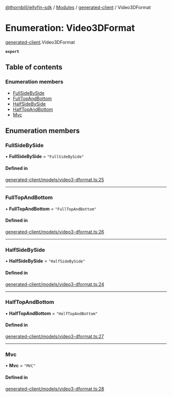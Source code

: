 [@thornbill/jellyfin-sdk](../README.md) / [Modules](../modules.md) / [generated-client](../modules/generated_client.md) / Video3DFormat

# Enumeration: Video3DFormat

[generated-client](../modules/generated_client.md).Video3DFormat

**`export`**

## Table of contents

### Enumeration members

- [FullSideBySide](generated_client.Video3DFormat.md#fullsidebyside)
- [FullTopAndBottom](generated_client.Video3DFormat.md#fulltopandbottom)
- [HalfSideBySide](generated_client.Video3DFormat.md#halfsidebyside)
- [HalfTopAndBottom](generated_client.Video3DFormat.md#halftopandbottom)
- [Mvc](generated_client.Video3DFormat.md#mvc)

## Enumeration members

### FullSideBySide

• **FullSideBySide** = `"FullSideBySide"`

#### Defined in

[generated-client/models/video3-dformat.ts:25](https://github.com/thornbill/jellyfin-sdk-typescript/blob/eb13db7/src/generated-client/models/video3-dformat.ts#L25)

___

### FullTopAndBottom

• **FullTopAndBottom** = `"FullTopAndBottom"`

#### Defined in

[generated-client/models/video3-dformat.ts:26](https://github.com/thornbill/jellyfin-sdk-typescript/blob/eb13db7/src/generated-client/models/video3-dformat.ts#L26)

___

### HalfSideBySide

• **HalfSideBySide** = `"HalfSideBySide"`

#### Defined in

[generated-client/models/video3-dformat.ts:24](https://github.com/thornbill/jellyfin-sdk-typescript/blob/eb13db7/src/generated-client/models/video3-dformat.ts#L24)

___

### HalfTopAndBottom

• **HalfTopAndBottom** = `"HalfTopAndBottom"`

#### Defined in

[generated-client/models/video3-dformat.ts:27](https://github.com/thornbill/jellyfin-sdk-typescript/blob/eb13db7/src/generated-client/models/video3-dformat.ts#L27)

___

### Mvc

• **Mvc** = `"MVC"`

#### Defined in

[generated-client/models/video3-dformat.ts:28](https://github.com/thornbill/jellyfin-sdk-typescript/blob/eb13db7/src/generated-client/models/video3-dformat.ts#L28)
